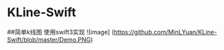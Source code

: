 # KLine-Swift
##简单k线图
 使用swift3实现
![image]
(https://github.com/MinLYuan/KLine-Swift/blob/master/Demo.PNG)
